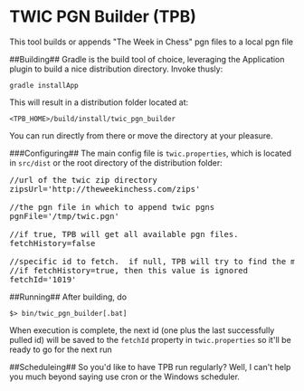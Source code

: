 TWIC PGN Builder (TPB)
================

This tool builds or appends "The Week in Chess" pgn files to a local pgn file

##Building##
Gradle is the build tool of choice, leveraging the Application plugin to build a nice distribution directory.  Invoke thusly:

    gradle installApp

This will result in a distribution folder located at:

	<TPB_HOME>/build/install/twic_pgn_builder

You can run directly from there or move the directory at your pleasure.

###Configuring##
The main config file is `twic.properties`, which is located in `src/dist` or the root directory of the distribution folder:

<pre>
//url of the twic zip directory
zipsUrl='http://theweekinchess.com/zips'

//the pgn file in which to append twic pgns
pgnFile='/tmp/twic.pgn'

//if true, TPB will get all available pgn files.
fetchHistory=false

//specific id to fetch.  if null, TPB will try to find the most recent id and fetch it.
//if fetchHistory=true, then this value is ignored
fetchId='1019'
</pre>

##Running##
After building, do

    $> bin/twic_pgn_builder[.bat]

When execution is complete, the next id (one plus the last successfully pulled id) will be saved to the `fetchId` property in `twic.properties` so it'll be ready to go for the next run

##Scheduleing##
So you'd like to have TPB run regularly? Well, I can't help you much beyond saying use cron or the Windows scheduler.

